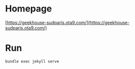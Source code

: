 # Homepage

[https://geekhouse-sudparis.ota9.com/](https://geekhouse-sudparis.ota9.com/)

# Run

`bundle exec jekyll serve`
